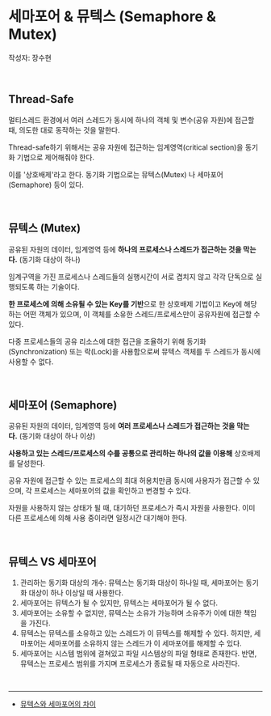 # 세마포어 & 뮤텍스 (Semaphore & Mutex)
작성자: 장수현

<br>

## Thread-Safe

멀티스레드 환경에서 여러 스레드가 동시에 하나의 객체 및 변수(공유 자원)에 접근할 때, 의도한 대로 동작하는 것을 말한다. 

Thread-safe하기 위해서는 공유 자원에 접근하는 임계영역(critical section)을 동기화 기법으로 제어해줘야 한다. 

이를 '상호배제'라고 한다. 동기화 기법으로는 뮤텍스(Mutex) 나 세마포어(Semaphore) 등이 있다.

<br>

## 뮤텍스 (Mutex)

공유된 자원의 데이터, 임계영역 등에 **하나의 프로세스나 스레드가 접근하는 것을 막는다.** (동기화 대상이 하나)

임계구역을 가진 프로세스나 스레드들의 실행시간이 서로 겹치지 않고 각각 단독으로 실행되도록 하는 기술이다.

**한 프로세스에 의해 소유될 수 있는 Key를 기반**으로 한 상호배제 기법이고 Key에 해당하는 어떤 객체가 있으며, 이 객체를 소유한 스레드/프로세스만이 공유자원에 접근할 수 있다.

다중 프로세스들의 공유 리소스에 대한 접근을 조율하기 위해 동기화(Synchronization) 또는 락(Lock)을 사용함으로써 뮤텍스 객체를 두 스레드가 동시에 사용할 수 없다.

<br>

## 세마포어 (Semaphore)

공유된 자원의 데이터, 임계영역 등에 **여러 프로세스나 스레드가 접근하는 것을 막는다.** (동기화 대상이 하나 이상)

**사용하고 있는 스레드/프로세스의 수를 공통으로 관리하는 하나의 값을 이용해** 상호배제를 달성한다.

공유 자원에 접근할 수 있는 프로세스의 최대 허용치만큼 동시에 사용자가 접근할 수 있으며, 각 프로세스는 세마포어의 값을 확인하고 변경할 수 있다.

자원을 사용하지 않는 상태가 될 때, 대기하던 프로세스가 즉시 자원을 사용한다. 이미 다른 프로세스에 의해 사용 중이라면 일정시간 대기해야 한다.

<br>

## 뮤텍스 VS 세마포어

1. 관리하는 동기화 대상의 개수: 뮤텍스는 동기화 대상이 하나일 때, 세마포어는 동기화 대상이 하나 이상일 때 사용한다.
2. 세마포어는 뮤텍스가 될 수 있지만, 뮤텍스는 세마포어가 될 수 없다.
3. 세마포어는 소유할 수 없지만, 뮤텍스는 소유가 가능하며 소유주가 이에 대한 책임을 가진다.
4. 뮤텍스는 뮤텍스를 소유하고 있는 스레드가 이 뮤텍스를 해제할 수 있다. 하지만, 세마포어는 세마포어를 소유하지 않는 스레드가 이 세마포어를 해제할 수 있다.
5. 세마포어는 시스템 범위에 걸쳐있고 파일 시스템상의 파일 형태로 존재한다. 반면, 뮤텍스는 프로세스 범위를 가지며 프로세스가 종료될 때 자동으로 사라진다.

<br>

---
- [뮤텍스와 세마포어의 차이](https://worthpreading.tistory.com/90)
